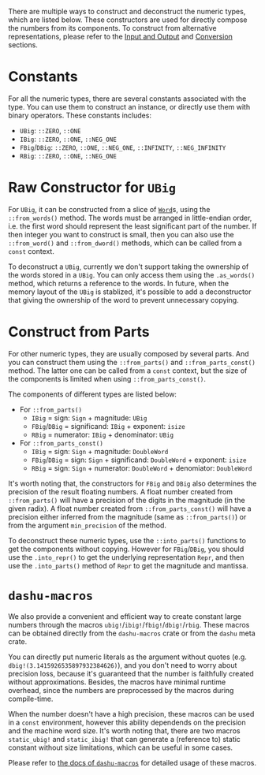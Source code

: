 There are multiple ways to construct and deconstruct the numeric types, which are listed below. These constructors are used for directly compose the numbers from its components. To construct from alternative representations, please refer to the [Input and Output](./io/index.md) and [Conversion](convert.md) sections.

# Constants

For all the numeric types, there are several constants associated with the type. You can use them to construct an instance, or directly use them with binary operators. These constants includes:

- `UBig`: `::ZERO`, `::ONE`
- `IBig`: `::ZERO`, `::ONE`, `::NEG_ONE`
- `FBig`/`DBig`: `::ZERO`, `::ONE`, `::NEG_ONE`, `::INFINITY`, `::NEG_INFINITY`
- `RBig`: `::ZERO`, `::ONE`, `::NEG_ONE`

# Raw Constructor for `UBig`

For `UBig`, it can be constructed from a slice of [`Word`](./types.md#word)s, using the `::from_words()` method. The words must be arranged in little-endian order, i.e. the first word should represent the least significant part of the number. If then integer you want to construct is small, then you can also use the `::from_word()` and `::from_dword()` methods, which can be called from a `const` context.

To deconstruct a `UBig`, currently we don't support taking the ownership of the words stored in a `UBig`. You can only access them using the `.as_words()` method, which returns a reference to the words. In future, when the memory layout of the `UBig` is stablized, it's possible to add a deconstructor that giving the ownership of the word to prevent unnecessary copying.

# Construct from Parts

For other numeric types, they are usually composed by several parts. And you can construct them using the `::from_parts()` and `::from_parts_const()` method. The latter one can be called from a `const` context, but the size of the components is limited when using `::from_parts_const()`.

The components of different types are listed below:

- For `::from_parts()`
  - `IBig` = sign: `Sign` + magnitude: `UBig`
  - `FBig`/`DBig` = significand: `IBig` + exponent: `isize`
  - `RBig` = numerator: `IBig` + denominator: `UBig`
- For `::from_parts_const()`
  - `IBig` = sign: `Sign` + magnitude: `DoubleWord`
  - `FBig`/`DBig` = sign: `Sign` + significand: `DoubleWord` + exponent: `isize`
  - `RBig` = sign: `Sign` + numerator: `DoubleWord` + denomiator: `DoubleWord`

It's worth noting that, the constructors for `FBig` and `DBig` also determines the precision of the result floating numbers. A float number created from `::from_parts()` will have a precision of the digits in the magnitude (in the given radix). A float number created from `::from_parts_const()` will have a precision either inferred from the magnitude (same as `::from_parts()`) or from the argument `min_precision` of the method.

To deconstruct these numeric types, use the `::into_parts()` functions to get the components without copying. However for `FBig`/`DBig`, you should use the `.into_repr()` to get the underlying representation `Repr`, and then use the `.into_parts()` method of `Repr` to get the magnitude and mantissa.

# `dashu-macros`

We also provide a convenient and efficient way to create constant large numbers through the macros `ubig!`/`ibig!`/`fbig!`/`dbig!`/`rbig`. These macros can be obtained directly from the `dashu-macros` crate or from the `dashu` meta crate.

You can directly put numeric literals as the argument without quotes (e.g. `dbig!(3.1415926535897932384626)`), and you don't need to worry about precision loss, because it's guaranteed that the number is faithfully created without approximations. Besides, the macros have minimal runtime overhead, since the numbers are preprocessed by the macros during compile-time. 

When the number doesn't have a high precision, these macros can be used in a `const` environment, however this ability dependends on the precision and the machine word size. It's worth noting that, there are two macros `static_ubig!` and `static_ibig!` that can generate a (reference to) static constant without size limitations, which can be useful in some cases.

Please refer to [the docs of `dashu-macros`](https://docs.rs/dashu-macros/latest/dashu_macros/) for detailed usage of these macros.
